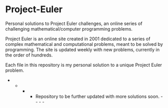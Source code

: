 # Project-Euler
Personal solutions to Project Euler challenges, an online series of challenging mathematical/computer programming problems.

Project Euler is an online site created in 2001 dedicated to a series of complex mathematical and computational problems, meant to be solved by programming. The site is updated weekly with new problems, currently in the order of hundreds.

Each file in this repository is my personal solution to a unique Project Euler problem. 

- - - - Repository to be further updated with more solutions soon. - - - - 
